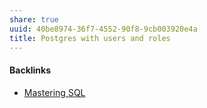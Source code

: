 ```yaml
---
share: true
uuid: 40be8974-36f7-4552-90f8-9cb003920e4a
title: Postgres with users and roles
---
```

#### Backlinks

* [Mastering SQL](/fa961bbf-f992-45c2-99d4-8ff4d5a1d4a1)